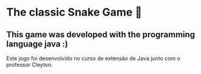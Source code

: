 # **The classic Snake Game 🐍**

## This game was developed with the programming language java :)

Este jogo foi desenvolvido no curso de extensão de Java junto com o professor Cleyton.
